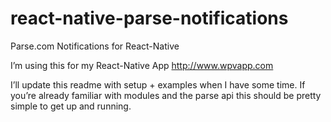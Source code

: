 # react-native-parse-notifications
Parse.com Notifications for React-Native

I’m using this for my React-Native App http://www.wpvapp.com

I’ll update this readme with setup + examples when I have some
time. If you’re already familiar with modules and the parse api this should be pretty
simple to get up and running.
